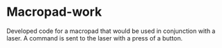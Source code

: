 # Macropad-work
Developed code for a macropad that would be used in conjunction with a laser. A command is sent to the laser with a press of a button.
